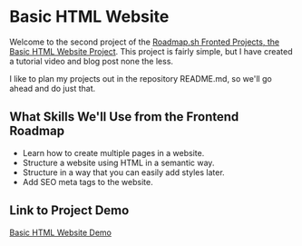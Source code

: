 # Basic HTML Website

Welcome to the second project of the [Roadmap.sh Fronted Projects, the Basic HTML Website Project](https://roadmap.sh/projects/basic-html-website). This project is fairly simple, but I have created a tutorial video and blog post none the less.

I like to plan my projects out in the repository README.md, so we'll go ahead and do just that.

## What Skills We'll Use from the Frontend Roadmap

- Learn how to create multiple pages in a website.
- Structure a website using HTML in a semantic way.
- Structure in a way that you can easily add styles later.
- Add SEO meta tags to the website.

## Link to Project Demo

[Basic HTML Website Demo](https://geaux-basic-html-website.netlify.app/)
